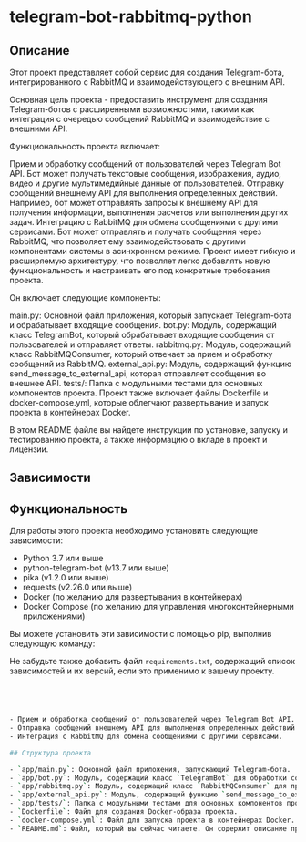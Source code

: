 # telegram-bot-rabbitmq-python

## Описание

Этот проект представляет собой сервис для создания Telegram-бота, интегрированного с RabbitMQ и взаимодействующего с внешним API.

Основная цель проекта - предоставить инструмент для создания Telegram-ботов с расширенными возможностями, такими как интеграция с очередью сообщений RabbitMQ и взаимодействие с внешними API.

Функциональность проекта включает:

Прием и обработку сообщений от пользователей через Telegram Bot API. Бот может получать текстовые сообщения, изображения, аудио, видео и другие мультимедийные данные от пользователей.
Отправку сообщений внешнему API для выполнения определенных действий. Например, бот может отправлять запросы к внешнему API для получения информации, выполнения расчетов или выполнения других задач.
Интеграцию с RabbitMQ для обмена сообщениями с другими сервисами. Бот может отправлять и получать сообщения через RabbitMQ, что позволяет ему взаимодействовать с другими компонентами системы в асинхронном режиме.
Проект имеет гибкую и расширяемую архитектуру, что позволяет легко добавлять новую функциональность и настраивать его под конкретные требования проекта.

Он включает следующие компоненты:

main.py: Основной файл приложения, который запускает Telegram-бота и обрабатывает входящие сообщения.
bot.py: Модуль, содержащий класс TelegramBot, который обрабатывает входящие сообщения от пользователей и отправляет ответы.
rabbitmq.py: Модуль, содержащий класс RabbitMQConsumer, который отвечает за прием и обработку сообщений из RabbitMQ.
external_api.py: Модуль, содержащий функцию send_message_to_external_api, которая отправляет сообщения во внешнее API.
tests/: Папка с модульными тестами для основных компонентов проекта.
Проект также включает файлы Dockerfile и docker-compose.yml, которые облегчают развертывание и запуск проекта в контейнерах Docker.

В этом README файле вы найдете инструкции по установке, запуску и тестированию проекта, а также информацию о вкладе в проект и лицензии.

## Зависимости
## Функциональность
Для работы этого проекта необходимо установить следующие зависимости:

- Python 3.7 или выше
- python-telegram-bot (v13.7 или выше)
- pika (v1.2.0 или выше)
- requests (v2.26.0 или выше)
- Docker (по желанию для развертывания в контейнерах)
- Docker Compose (по желанию для управления многоконтейнерными приложениями)

Вы можете установить эти зависимости с помощью pip, выполнив следующую команду:

Не забудьте также добавить файл `requirements.txt`, содержащий список зависимостей и их версий,
если это применимо к вашему проекту.
```bash




- Прием и обработка сообщений от пользователей через Telegram Bot API.
- Отправка сообщений внешнему API для выполнения определенных действий.
- Интеграция с RabbitMQ для обмена сообщениями с другими сервисами.

## Структура проекта

- `app/main.py`: Основной файл приложения, запускающий Telegram-бота.
- `app/bot.py`: Модуль, содержащий класс `TelegramBot` для обработки сообщений от пользователей.
- `app/rabbitmq.py`: Модуль, содержащий класс `RabbitMQConsumer` для приема и обработки сообщений из RabbitMQ.
- `app/external_api.py`: Модуль, содержащий функцию `send_message_to_external_api` для отправки сообщений во внешнее API.
- `app/tests/`: Папка с модульными тестами для основных компонентов проекта.
- `Dockerfile`: Файл для создания Docker-образа проекта.
- `docker-compose.yml`: Файл для запуска проекта в контейнерах Docker.
- `README.md`: Файл, который вы сейчас читаете. Он содержит описание проекта и инструкции по его запуску.







